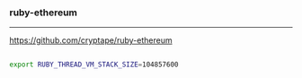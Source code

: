 ### ruby-ethereum
---
https://github.com/cryptape/ruby-ethereum

```
```

```sh
export RUBY_THREAD_VM_STACK_SIZE=104857600
```

```
```


